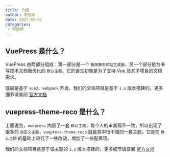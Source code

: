 ```yaml
---
title: 介绍
author: 李旭斌
date: 2023-02-02
categories:
 - 李旭斌
---
```


## VuePress 是什么？

VuePress 由两部分组成：第一部分是一个 `极简静态网站生成器`，另一个部分是为书写技术文档而优化的 `默认主题`，它的诞生初衷是为了支持 Vue 及其子项目的文档需求。

底层是基于 `vue2`、`webpack` 开发，我们的文档项目是基于 `1.x` 版本搭建的，更多细节请查阅 [官方文档](https://v1.vuepress.vuejs.org/zh/)

## vuepress-theme-reco 是什么？

上面说到，`vuepress` 内置了一套 `默认主题`，每个人的审美观不一致，所以出现了很多的 `自定义主题`，`vuepress-theme-reco` 就是其中很不错的一套主题，它是在 `默认主题` 的基础上进行了一些改动，增加了一些配置项。

我们的文档项目是基于该主题的 `1.x` 版本搭建的，更多细节请查阅 [官方文档](https://vuepress-theme-reco.recoluan.com/views/1.x/)
